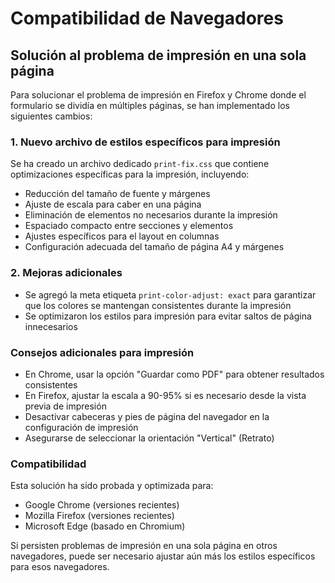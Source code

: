# Compatibilidad de Navegadores

## Solución al problema de impresión en una sola página

Para solucionar el problema de impresión en Firefox y Chrome donde el formulario se dividía en múltiples páginas, se han implementado los siguientes cambios:

### 1. Nuevo archivo de estilos específicos para impresión

Se ha creado un archivo dedicado `print-fix.css` que contiene optimizaciones específicas para la impresión, incluyendo:

- Reducción del tamaño de fuente y márgenes
- Ajuste de escala para caber en una página
- Eliminación de elementos no necesarios durante la impresión
- Espaciado compacto entre secciones y elementos
- Ajustes específicos para el layout en columnas
- Configuración adecuada del tamaño de página A4 y márgenes

### 2. Mejoras adicionales

- Se agregó la meta etiqueta `print-color-adjust: exact` para garantizar que los colores se mantengan consistentes durante la impresión
- Se optimizaron los estilos para impresión para evitar saltos de página innecesarios

### Consejos adicionales para impresión

- En Chrome, usar la opción "Guardar como PDF" para obtener resultados consistentes
- En Firefox, ajustar la escala a 90-95% si es necesario desde la vista previa de impresión
- Desactivar cabeceras y pies de página del navegador en la configuración de impresión
- Asegurarse de seleccionar la orientación "Vertical" (Retrato)

### Compatibilidad

Esta solución ha sido probada y optimizada para:

- Google Chrome (versiones recientes)
- Mozilla Firefox (versiones recientes)
- Microsoft Edge (basado en Chromium)

Si persisten problemas de impresión en una sola página en otros navegadores, puede ser necesario ajustar aún más los estilos específicos para esos navegadores.